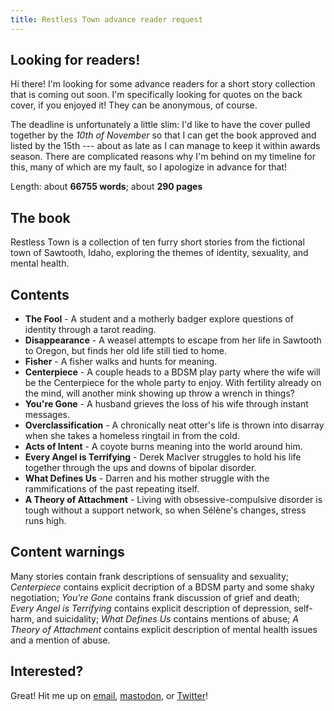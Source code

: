 ```yaml
---
title: Restless Town advance reader request
---
```


## Looking for readers!

Hi there! I'm looking for some advance readers for a short story collection that is coming out soon. I'm specifically looking for quotes on the back cover, if you enjoyed it! They can be anonymous, of course.

The deadline is unfortunately a little slim: I'd like to have the cover pulled together by the *10th of November* so that I can get the book approved and listed by the 15th --- about as late as I can manage to keep it within awards season. There are complicated reasons why I'm behind on my timeline for this, many of which are my fault, so I apologize in advance for that!

Length: about **66755 words**; about **290 pages**

## The book

Restless Town is a collection of ten furry short stories from the fictional town of Sawtooth, Idaho, exploring the themes of identity, sexuality, and mental health.

## Contents

* **The Fool** - A student and a motherly badger explore questions of identity through a tarot reading.
* **Disappearance** - A weasel attempts to escape from her life in Sawtooth to Oregon, but finds her old life still tied to home.
* **Fisher** - A fisher walks and hunts for meaning.
* **Centerpiece** - A couple heads to a BDSM play party where the wife will be the Centerpiece for the whole party to enjoy. With fertility already on the mind, will another mink showing up throw a wrench in things?
* **You're Gone** - A husband grieves the loss of his wife through instant messages.
* **Overclassification** - A chronically neat otter's life is thrown into disarray when she takes a homeless ringtail in from the cold.
* **Acts of Intent** - A coyote burns meaning into the world around him.
* **Every Angel is Terrifying** - Derek MacIver struggles to hold his life together through the ups and downs of bipolar disorder.
* **What Defines Us** - Darren and his mother struggle with the rammifications of the past repeating itself.
* **A Theory of Attachment** - Living with obsessive-compulsive disorder is tough without a support network, so when Sélène's changes, stress runs high.

## Content warnings


Many stories contain frank descriptions of sensuality and sexuality; *Centerpiece* contains explicit decription of a BDSM party and some shaky negotiation; *You're Gone* contains frank discussion of grief and death; *Every Angel is Terrifying* contains explicit description of depression, self-harm, and suicidality; *What Defines Us* contains mentions of abuse; *A Theory of Attachment* contains explicit description of mental health issues and a mention of abuse.

## Interested?

Great! Hit me up on [email](mailto:makyo@drab-makyo.com), [mastodon](https://snouts.online/@makyo), or [Twitter](https://twitter.com/makyo_writes)!
